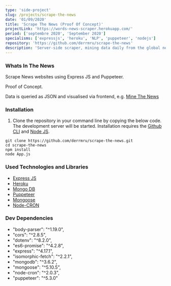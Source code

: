 ```yaml
---
type: 'side-project'
slug: /projects/scrape-the-news
date: '01/09/2020'
title: 'Scrape The News (Proof Of Concept)'
projectLink: 'https://words-news-scraper.herokuapp.com/'
period: ['septembre 2020', 'September 2020']
specialisms: ['expressjs', 'heroku', 'NLP', 'puppeteer', 'nodejs']
repository: 'https://github.com/derrmru/scrape-the-news'
description: 'Server-side scraper, mining data daily from the global news. ExpressJS API.'
---
```


### Whats In The News

Scrape News websites using Express JS and Puppeteer.

Proof of Concept.

Data is queried as JSON and visualised via frontend, e.g. [Mine The News](https://minethenews.com)

### Installation

1. Clone the repository in your command line by copying the below code. The development server will be started. Installation requires the [Github CLI](https://docs.github.com/en/github/creating-cloning-and-archiving-repositories/cloning-a-repository) and [Node JS](https://nodejs.org/en/).

```
git clone https://github.com/derrmru/scrape-the-news.git
cd scrape-the-news
npm install
node App.js
```

### Used Technologies and Libraries

- [Express JS](https://expressjs.com/)
- [Heroku](https://www.heroku.com/)
- [Mongo DB](https://www.mongodb.com/)
- [Puppeteer](https://developers.google.com/web/tools/puppeteer)
- [Mongoose](https://mongoosejs.com/)
- [Node-CRON](https://www.npmjs.com/package/node-cron)

### Dev Dependencies

 - "body-parser": "^1.19.0",
 - "cors": "^2.8.5",
 - "dotenv": "^8.2.0",
 - "es6-promise": "^4.2.8",
 - "express": "^4.17.1",
 - "isomorphic-fetch": "^2.2.1",
 - "mongodb": "^3.6.2",
 - "mongoose": "^5.10.5",
 - "node-cron": "^2.0.3",
 - "puppeteer": "^5.3.0"